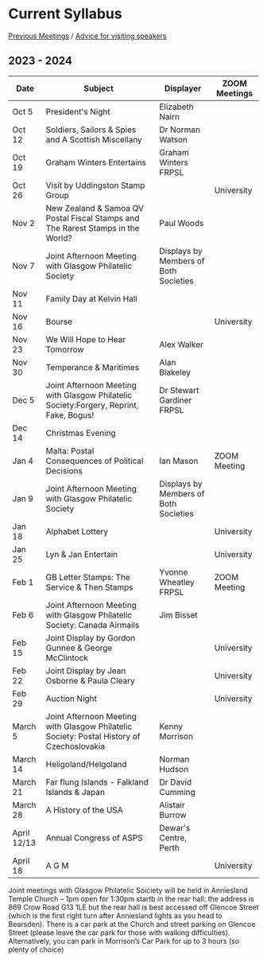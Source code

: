 # Current Syllabus

[Previous Meetings](./previous-meetings) / [Advice for visiting speakers](./advice-for-visiting-speakers)

## 2023 - 2024 ##


Date  | Subject | Displayer | ZOOM Meetings|
----- | ------- | --------- | -------------|
Oct 5  | President's Night | Elizabeth Nairn | |University
Oct 12 | Soldiers, Sailors & Spies and A Scottish Miscellany | Dr Norman Watson | |University
Oct 19 | Graham Winters Entertains | Graham Winters FRPSL | |University
Oct 26 | Visit by Uddingston Stamp Group | |University
Nov 2  | New Zealand & Samoa QV Postal Fiscal Stamps and The Rarest Stamps in the World? | Paul Woods | |University
Nov 7  | Joint Afternoon Meeting with Glasgow Philatelic Society | Displays by Members of Both Societies
Nov 11 | Family Day at Kelvin Hall
Nov 16 | Bourse | |University
Nov 23 | We Will Hope to Hear Tomorrow| Alex Walker | |University
Nov 30 | Temperance & Maritimes | Alan Blakeley | |University
Dec 5  | Joint Afternoon Meeting with Glasgow Philatelic Society:Forgery, Reprint, Fake, Bogus! | Dr Stewart Gardiner FRPSL
Dec 14 | Christmas Evening
Jan 4  | Malta: Postal Consequences of Political Decisions | Ian Mason | ZOOM Meeting
Jan 9  | Joint Afternoon Meeting with Glasgow Philatelic Society | Displays by Members of Both Societies
Jan 18 | Alphabet Lottery | |University
Jan 25 | Lyn & Jan Entertain | |University
Feb 1  | GB Letter Stamps: The Service & Then Stamps| Yvonne Wheatley FRPSL | ZOOM Meeting
Feb 6  | Joint Afternoon Meeting with Glasgow Philatelic Society: Canada Airmails | Jim Bisset
Feb 15 | Joint Display by Gordon Gunnee & George McClintock | |University
Feb 22 | Joint Display by Jean Osborne & Paula Cleary | |University
Feb 29 | Auction Night | |University
March 5  | Joint Afternoon Meeting with Glasgow Philatelic Society: Postal History of Czechoslovakia | Kenny Morrison
March 14 | Heligoland/Helgoland | Norman Hudson | |University
March 21 | Far flung Islands - Falkland Islands & Japan | Dr David Cumming
March 28 |  A History of the USA | Alistair Burrow | |University
April 12/13 | Annual Congress of ASPS | Dewar's Centre, Perth
April 18 | A G M | |University

Joint meetings with Glasgow Philatelic Soiciety will  be held in Anniesland Temple Church – 1pm open for 1:30pm startb in the rear hall: the address is 869 Crow Road G13 1LE but the rear hall is best accessed off Glencoe Street (which is the first right turn after Anniesland lights as you head to Bearsden). There is a car park at the Church and street parking on Glencoe Street (please leave the car park for those with walking difficulties). Alternatively, you can park in Morrison’s Car Park for up to 3 hours (so plenty of choice)


